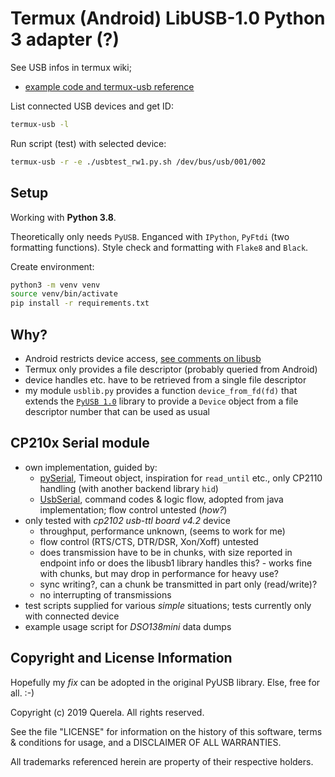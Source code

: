 
Termux (Android) LibUSB-1.0 Python 3 adapter (?)
================================================

See USB infos in termux wiki;
- [example code and termux-usb reference](https://wiki.termux.com/wiki/Termux-usb)

List connected USB devices and get ID:

```bash
termux-usb -l
```

Run script (test) with selected device:

```bash
termux-usb -r -e ./usbtest_rw1.py.sh /dev/bus/usb/001/002
```

## Setup

Working with **Python 3.8**.

Theoretically only needs `PyUSB`.
Enganced with `IPython`, `PyFtdi` (two formatting functions).
Style check and formatting with `Flake8` and `Black`.

Create environment:

```bash
python3 -m venv venv
source venv/bin/activate
pip install -r requirements.txt
```

## Why?

- Android restricts device access, [see comments on libusb](https://sourceforge.net/p/libusb/mailman/message/36486446/)
- Termux only provides a file descriptor (probably queried from Android)
- device handles etc. have to be retrieved from a single file descriptor
- my module `usblib.py` provides a function `device_from_fd(fd)` that extends the [`PyUSB 1.0`](https://github.com/pyusb/pyusb) library to provide a `Device` object from a file descriptor number that can be used as usual

## CP210x Serial module

- own implementation, guided by:
  - [pySerial](https://github.com/pyserial/pyserial), Timeout object, inspiration for `read_until` etc., only CP2110 handling (with another backend library `hid`)
  - [UsbSerial](https://github.com/felHR85/UsbSerial), command codes & logic flow, adopted from java implementation; flow control untested (_how?_)
- only tested with _cp2102 usb-ttl board v4.2_ device
  - throughput, performance unknown, (seems to work for me)
  - flow control (RTS/CTS, DTR/DSR, Xon/Xoff) untested
  - does transmission have to be in chunks, with size reported in endpoint info or does the libusb1 library handles this? - works fine with chunks, but may drop in performance for heavy use?
  - sync writing?, can a chunk be transmitted in part only (read/write)?
  - no interrupting of transmissions
- test scripts supplied for various _simple_ situations; tests currently only with connected device
- example usage script for _DSO138mini_ data dumps

## Copyright and License Information

Hopefully my _fix_ can be adopted in the original PyUSB library. Else, free for all. :-)

Copyright (c) 2019 Querela. All rights reserved.

See the file "LICENSE" for information on the history of this software, terms & conditions for usage, and a DISCLAIMER OF ALL WARRANTIES.

All trademarks referenced herein are property of their respective holders.
